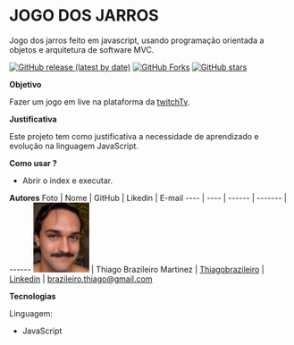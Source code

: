 # JOGO DOS JARROS
Jogo dos jarros feito em javascript, usando programação orientada a objetos e arquitetura de software MVC.


[![GitHub release (latest by date)][release-shild]][release-url]
[![GitHub Forks][forks-shild]][forks-url]
[![GitHub stars][stars-shild]][stars-url]


**Objetivo**

Fazer um jogo em live na plataforma da [twitchTv](https://www.twitch.tv/thiagobrazileiro).

**Justificativa**

Este projeto tem como justificativa a necessidade de aprendizado e evolução na linguagem JavaScript.

**Como usar ?**

- Abrir o index e executar.

**Autores**
Foto | Nome | GitHub | Likedin | E-mail
---- | ---- | ------ | ------- | ------
<img src="Doc/ThiagoBrazileiro.jpg" width="100px"> | Thiago Brazileiro Martinez | [Thiagobrazileiro](https://github.com/thiagobrazileiro) | [Linkedin](https://www.linkedin.com/in/thiagobrazileiromartinez/) | brazileiro.thiago@gmail.com

**Tecnologias**

Linguagem:

- JavaScript



[release-shild]: https://img.shields.io/github/v/release/thiagobrazileiro/JogoDosJarros_POO_MVC_JS
[release-url]: https://github.com/thiagobrazileiro/JogoDosJarros_POO_MVC_JS/releases

[forks-shild]: https://img.shields.io/github/forks/thiagobrazileiro/JogoDosJarros_POO_MVC_JS
[forks-url]: https://github.com/thiagobrazileiro/JogoDosJarros_POO_MVC_JS/network/members

[stars-shild]: https://img.shields.io/github/stars/thiagobrazileiro/JogoDosJarros_POO_MVC_JS
[stars-url]: https://github.com/thiagobrazileiro/JogoDosJarros_POO_MVC_JS/stargazers
